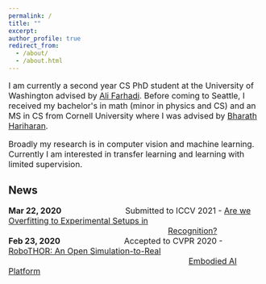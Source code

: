 ```yaml
---
permalink: /
title: ""
excerpt: 
author_profile: true
redirect_from: 
  - /about/
  - /about.html
---
```

<p style="font-size:16px">
I am currently a second year CS PhD student at the University of Washington advised by <a href="https://homes.cs.washington.edu/~ali/">Ali Farhadi</a>. Before coming to Seattle, I received my bachelor's in math (minor in physics and CS) and an MS in CS from Cornell University where I was advised by <a href="http://home.bharathh.info/">Bharath Hariharan</a>. </p>

<p style="font-size:16px">
Broadly my research is in computer vision and machine learning. Currently I am interested in transfer learning and learning with limited supervision. 
</p>

## News
<p style="font-size:16px">
<b>Mar 22, 2020 </b> &emsp; &emsp; &emsp; &emsp; &emsp; &emsp; Submitted to ICCV 2021 - <a href="https://arxiv.org/pdf/2007.02519.pdf"> Are we Overfitting to Experimental Setups in</a> &emsp; &emsp; &emsp; &emsp; &emsp; &emsp; &emsp; &emsp; &emsp; &emsp; &emsp; &emsp; &emsp; &emsp; &emsp; &emsp; &emsp; &emsp; &emsp; &emsp; &emsp; &emsp; &emsp; &emsp; &emsp; &emsp; &nbsp; <a href="https://arxiv.org/pdf/2007.02519.pdf">Recognition?</a> <br>
<b>Feb 23, 2020 </b> &emsp; &emsp; &emsp; &emsp; &emsp; &emsp; Accepted to CVPR 2020 - <a href="https://arxiv.org/abs/2004.06799"> RoboTHOR: An Open Simulation-to-Real</a> &emsp; &emsp; &emsp; &emsp; &emsp; &emsp; &emsp; &emsp; &emsp; &emsp; &emsp; &emsp; &emsp; &emsp; &emsp; &emsp; &emsp; &emsp; &emsp; &emsp; &emsp; &emsp; &emsp; &emsp; &emsp; &emsp; &nbsp; <a href="https://arxiv.org/abs/2004.06799">Embodied AI Platform</a> <br>
</p>

